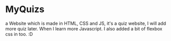 # MyQuizs
a Website which is made in HTML, CSS and JS, it's a quiz website, I will add more quiz later. When I learn more Javascript. I also added a bit of flexbox css in too. :D
